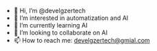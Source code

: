 - 👋 Hi, I’m @develgzertech
- 👀 I’m interested in automatization and AI
- 🌱 I’m currently learning AI
- 💞️ I’m looking to collaborate on AI
- 📫 How to reach me: develgzertech@gmial.com

<!---
develgzertech/develgzertech is a ✨ special ✨ repository because its `README.md` (this file) appears on your GitHub profile.
You can click the Preview link to take a look at your changes.
--->
